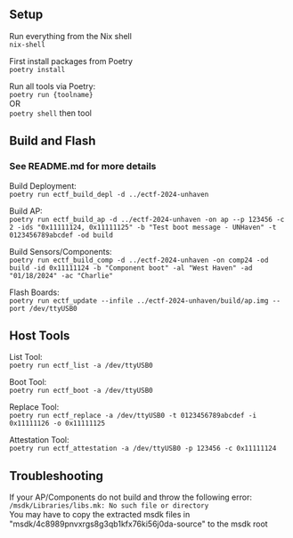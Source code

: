 ## Setup
Run everything from the Nix shell\
`nix-shell`

First install packages from Poetry\
`poetry install`

Run all tools via Poetry:\
`poetry run {toolname}` \
OR\
`poetry shell` then tool

## Build and Flash
### See README.md for more details

Build Deployment:\
`poetry run ectf_build_depl -d ../ectf-2024-unhaven`

Build AP:\
`poetry run ectf_build_ap -d ../ectf-2024-unhaven -on ap --p 123456 -c 2 -ids "0x11111124, 0x11111125" -b "Test boot message - UNHaven" -t 0123456789abcdef -od build`

Build Sensors/Components:\
`poetry run ectf_build_comp -d ../ectf-2024-unhaven -on comp24 -od build -id 0x11111124 -b "Component boot" -al "West Haven" -ad "01/18/2024" -ac "Charlie"`

Flash Boards:\
`poetry run ectf_update --infile ../ectf-2024-unhaven/build/ap.img --port /dev/ttyUSB0`

## Host Tools
List Tool:\
`poetry run ectf_list -a /dev/ttyUSB0`

Boot Tool:\
`poetry run ectf_boot -a /dev/ttyUSB0`

Replace Tool:\
`poetry run ectf_replace -a /dev/ttyUSB0 -t 0123456789abcdef -i 0x11111126 -o 0x11111125`

Attestation Tool:\
`poetry run ectf_attestation -a /dev/ttyUSB0 -p 123456 -c 0x11111124`


## Troubleshooting
If your AP/Components do not build and throw the following error:
`/msdk/Libraries/libs.mk: No such file or directory`\
You may have to copy the extracted msdk files in "msdk/4c8989pnvxrgs8g3qb1kfx76ki56j0da-source" to the msdk root

